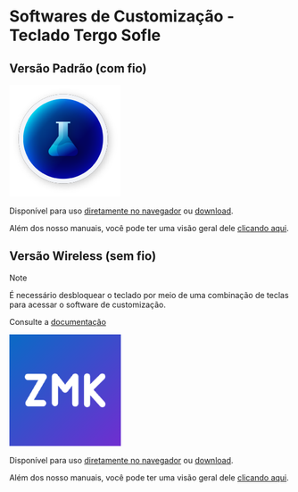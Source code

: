 # Softwares de Customização - Teclado Tergo Sofle

## Versão Padrão (com fio)

<a href="https://vial.rocks/"><img src="imagens/vial-icon.png" alt="Vial" width="200"></a>

Disponível para uso [diretamente no navegador](https://vial.rocks/) ou [download](https://get.vial.today/download/).

Além dos nosso manuais, você pode ter uma visão geral dele [clicando aqui](https://get.vial.today/).

## Versão Wireless (sem fio)

> [!NOTE]
>
> É necessário desbloquear o teclado por meio de uma combinação de teclas para acessar o software de customização.
>
> Consulte a [documentação](./MANUAL_TERGO_SOFLE_WIRELESS.md)

<a href="https://zmk.studio/"><img src="imagens/zmk-icon.png" alt="zmk studio" width="200"></a>

Disponível para uso [diretamente no navegador](https://zmk.studio/) ou [download](https://zmk.studio/download).

Além dos nosso manuais, você pode ter uma visão geral dele [clicando aqui](https://zmk.dev/docs/features/studio).
